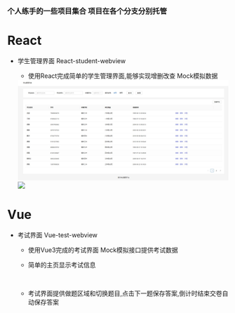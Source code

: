 ### 个人练手的一些项目集合  项目在各个分支分别托管

# React

- 学生管理界面  React-student-webview
  
  - 使用React完成简单的学生管理界面,能够实现增删改查 Mock模拟数据
  
  <img src="./assets/student1.JPG">
  
  <img src="file:///C:/Users/Lenovo/Desktop/learn/githup/assets/student2.JPG">

# Vue

- 考试界面      Vue-test-webview
  
  - 使用Vue3完成的考试界面 Mock模拟接口提供考试数据
  
  - 简单的主页显示考试信息
    
    <img title="" src="file:///C:/Users/Lenovo/Desktop/learn/githup/assets/exam1.JPG" alt="">
  
  - 考试界面提供做题区域和切换题目,点击下一题保存答案,倒计时结束交卷自动保存答案
    
    <img title="" src="file:///C:/Users/Lenovo/Desktop/learn/githup/assets/exam2.JPG" alt="">


